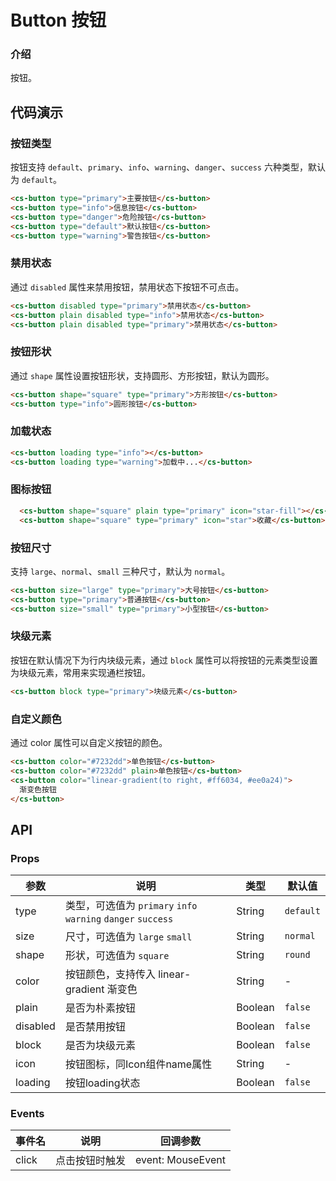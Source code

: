 # Button 按钮

### 介绍

按钮。

## 代码演示

### 按钮类型

按钮支持 `default`、`primary`、`info`、`warning`、`danger`、`success` 六种类型，默认为 `default`。

```html
<cs-button type="primary">主要按钮</cs-button>
<cs-button type="info">信息按钮</cs-button>
<cs-button type="danger">危险按钮</cs-button>
<cs-button type="default">默认按钮</cs-button>
<cs-button type="warning">警告按钮</cs-button>
```

### 禁用状态

通过 `disabled` 属性来禁用按钮，禁用状态下按钮不可点击。

```html
<cs-button disabled type="primary">禁用状态</cs-button>
<cs-button plain disabled type="info">禁用状态</cs-button>
<cs-button plain disabled type="primary">禁用状态</cs-button>
```

### 按钮形状

通过 `shape` 属性设置按钮形状，支持圆形、方形按钮，默认为圆形。

```html
<cs-button shape="square" type="primary">方形按钮</cs-button>
<cs-button type="info">圆形按钮</cs-button>
```

### 加载状态

```html
<cs-button loading type="info"></cs-button>
<cs-button loading type="warning">加载中...</cs-button>
```

### 图标按钮

```html
  <cs-button shape="square" plain type="primary" icon="star-fill"></cs-button>
  <cs-button shape="square" type="primary" icon="star">收藏</cs-button>
```

### 按钮尺寸

支持 `large`、`normal`、`small` 三种尺寸，默认为 `normal`。

```html
<cs-button size="large" type="primary">大号按钮</cs-button>
<cs-button type="primary">普通按钮</cs-button>
<cs-button size="small" type="primary">小型按钮</cs-button>
```

### 块级元素

按钮在默认情况下为行内块级元素，通过 `block` 属性可以将按钮的元素类型设置为块级元素，常用来实现通栏按钮。

```html
<cs-button block type="primary">块级元素</cs-button>
```

### 自定义颜色
通过 color 属性可以自定义按钮的颜色。
```html
<cs-button color="#7232dd">单色按钮</cs-button>
<cs-button color="#7232dd" plain>单色按钮</cs-button>
<cs-button color="linear-gradient(to right, #ff6034, #ee0a24)">
  渐变色按钮
</cs-button>
```
## API

### Props

| 参数         | 说明                             | 类型   | 默认值           |
|--------------|----------------------------------|--------|------------------|
| type         | 类型，可选值为 `primary` `info` `warning` `danger` `success` | String |`default`         |
| size        | 尺寸，可选值为 `large` `small`  | String | `normal`      |
| shape         | 形状，可选值为 `square` | String | `round`             |
| color | 按钮颜色，支持传入 linear-gradient 渐变色     | String | - |
| plain          | 	是否为朴素按钮                       | Boolean | `false`             |
| disabled          | 	是否禁用按钮                       | Boolean | `false`              |
| block          | 是否为块级元素                        | Boolean | `false`               |
| icon          | 按钮图标，同Icon组件name属性                        | String | -     |
| loading          | 按钮loading状态                        | Boolean | `false`               |

### Events

| 事件名 | 说明           | 回调参数     |
|--------|----------------|--------------|
| click  | 点击按钮时触发 | event: MouseEvent |

